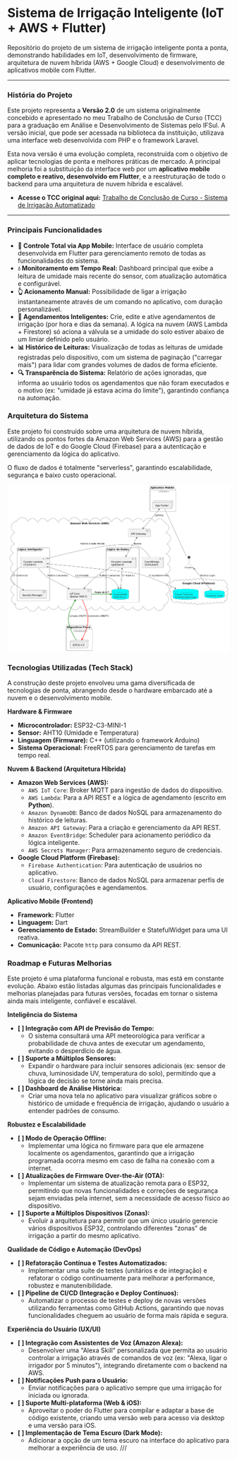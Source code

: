 # Sistema de Irrigação Inteligente (IoT + AWS + Flutter)

Repositório do projeto de um sistema de irrigação inteligente ponta a ponta, demonstrando habilidades em IoT, desenvolvimento de firmware, arquitetura de nuvem híbrida (AWS + Google Cloud) e desenvolvimento de aplicativos mobile com Flutter.

---

### História do Projeto

Este projeto representa a **Versão 2.0** de um sistema originalmente concebido e apresentado no meu Trabalho de Conclusão de Curso (TCC) para a graduação em Análise e Desenvolvimento de Sistemas pelo IFSul. A versão inicial, que pode ser acessada na biblioteca da instituição, utilizava uma interface web desenvolvida com PHP e o framework Laravel.

Esta nova versão é uma evolução completa, reconstruída com o objetivo de aplicar tecnologias de ponta e melhores práticas de mercado. A principal melhoria foi a substituição da interface web por um **aplicativo mobile completo e reativo, desenvolvido em Flutter**, e a reestruturação de todo o backend para uma arquitetura de nuvem híbrida e escalável.

* **Acesse o TCC original aqui:** [Trabalho de Conclusão de Curso - Sistema de Irrigação Automatizado](https://biblioteca.ifsul.edu.br/pergamumweb/downloadArquivo?vinculo=MTlDRDIzOVkyOWtSVzF3Y21WellUMDBOREltWVdObGNuWnZQVFk1T0Rrd0puTmxjVkJoY21GbmNtRm1iejB4Sm5ObGNWTmxZMkZ2UFRnbWEyRnlaR1Y0UFU0bWJHOWpZV3hCY25GMWFYWnZQVU5QVFZCQlVsUkpURWhCVFVWT1ZFOG1ibTl0WlVOaGJXbHVhRzg5TURBd01EWTBMekF3TURBMk5EY3dMbkJrWmc9PTYwQkM2Qzg=&nomeExtensao=.pdf)

---
### Principais Funcionalidades

* **📱 Controle Total via App Mobile:** Interface de usuário completa desenvolvida em Flutter para gerenciamento remoto de todas as funcionalidades do sistema.
* **💧 Monitoramento em Tempo Real:** Dashboard principal que exibe a leitura de umidade mais recente do sensor, com atualização automática e configurável.
* **👆 Acionamento Manual:** Possibilidade de ligar a irrigação instantaneamente através de um comando no aplicativo, com duração personalizável.
* **🧠 Agendamentos Inteligentes:** Crie, edite e ative agendamentos de irrigação (por hora e dias da semana). A lógica na nuvem (AWS Lambda + Firestore) só aciona a válvula se a umidade do solo estiver abaixo de um limiar definido pelo usuário.
* **📊 Histórico de Leituras:** Visualização de todas as leituras de umidade registradas pelo dispositivo, com um sistema de paginação ("carregar mais") para lidar com grandes volumes de dados de forma eficiente.
* **🔍 Transparência do Sistema:** Relatório de ações ignoradas, que informa ao usuário todos os agendamentos que não foram executados e o motivo (ex: "umidade já estava acima do limite"), garantindo confiança na automação.

### Arquitetura do Sistema

Este projeto foi construído sobre uma arquitetura de nuvem híbrida, utilizando os pontos fortes da Amazon Web Services (AWS) para a gestão de dados de IoT e do Google Cloud (Firebase) para a autenticação e gerenciamento da lógica do aplicativo.

O fluxo de dados é totalmente "serverless", garantindo escalabilidade, segurança e baixo custo operacional.

![Diagrama de Arquitetura](assets/architecture_diagram.png)

### Tecnologias Utilizadas (Tech Stack)

A construção deste projeto envolveu uma gama diversificada de tecnologias de ponta, abrangendo desde o hardware embarcado até a nuvem e o desenvolvimento mobile.

**Hardware & Firmware**
* **Microcontrolador:** ESP32-C3-MINI-1
* **Sensor:** AHT10 (Umidade e Temperatura)
* **Linguagem (Firmware):** C++ (utilizando o framework Arduino)
* **Sistema Operacional:** FreeRTOS para gerenciamento de tarefas em tempo real.

**Nuvem & Backend (Arquitetura Híbrida)**
* **Amazon Web Services (AWS):**
    * `AWS IoT Core`: Broker MQTT para ingestão de dados do dispositivo.
    * `AWS Lambda`: Para a API REST e a lógica de agendamento (escrito em **Python**).
    * `Amazon DynamoDB`: Banco de dados NoSQL para armazenamento do histórico de leituras.
    * `Amazon API Gateway`: Para a criação e gerenciamento da API REST.
    * `Amazon EventBridge`: Scheduler para acionamento periódico da lógica inteligente.
    * `AWS Secrets Manager`: Para armazenamento seguro de credenciais.
* **Google Cloud Platform (Firebase):**
    * `Firebase Authentication`: Para autenticação de usuários no aplicativo.
    * `Cloud Firestore`: Banco de dados NoSQL para armazenar perfis de usuário, configurações e agendamentos.

**Aplicativo Mobile (Frontend)**
* **Framework:** Flutter
* **Linguagem:** Dart
* **Gerenciamento de Estado:** StreamBuilder e StatefulWidget para uma UI reativa.
* **Comunicação:** Pacote `http` para consumo da API REST.


### Roadmap e Futuras Melhorias

Este projeto é uma plataforma funcional e robusta, mas está em constante evolução. Abaixo estão listadas algumas das principais funcionalidades e melhorias planejadas para futuras versões, focadas em tornar o sistema ainda mais inteligente, confiável e escalável.

**Inteligência do Sistema**
* **[ ] Integração com API de Previsão do Tempo:**
    * O sistema consultará uma API meteorológica para verificar a probabilidade de chuva antes de executar um agendamento, evitando o desperdício de água.
* **[ ] Suporte a Múltiplos Sensores:**
    * Expandir o hardware para incluir sensores adicionais (ex: sensor de chuva, luminosidade UV, temperatura do solo), permitindo que a lógica de decisão se torne ainda mais precisa.
* **[ ] Dashboard de Análise Histórica:**
    * Criar uma nova tela no aplicativo para visualizar gráficos sobre o histórico de umidade e frequência de irrigação, ajudando o usuário a entender padrões de consumo.

**Robustez e Escalabilidade**
* **[ ] Modo de Operação Offline:**
    * Implementar uma lógica no firmware para que ele armazene localmente os agendamentos, garantindo que a irrigação programada ocorra mesmo em caso de falha na conexão com a internet.
* **[ ] Atualizações de Firmware Over-the-Air (OTA):**
    * Implementar um sistema de atualização remota para o ESP32, permitindo que novas funcionalidades e correções de segurança sejam enviadas pela internet, sem a necessidade de acesso físico ao dispositivo.
* **[ ] Suporte a Múltiplos Dispositivos (Zonas):**
    * Evoluir a arquitetura para permitir que um único usuário gerencie vários dispositivos ESP32, controlando diferentes "zonas" de irrigação a partir do mesmo aplicativo.

**Qualidade de Código e Automação (DevOps)**
* **[ ] Refatoração Contínua e Testes Automatizados:**
    * Implementar uma suíte de testes (unitários e de integração) e refatorar o código continuamente para melhorar a performance, robustez e manutenibilidade.
* **[ ] Pipeline de CI/CD (Integração e Deploy Contínuos):**
    * Automatizar o processo de testes e deploy de novas versões utilizando ferramentas como GitHub Actions, garantindo que novas funcionalidades cheguem ao usuário de forma mais rápida e segura.

**Experiência do Usuário (UX/UI)**
* **[ ] Integração com Assistentes de Voz (Amazon Alexa):**
    * Desenvolver uma "Alexa Skill" personalizada que permita ao usuário controlar a irrigação através de comandos de voz (ex: "Alexa, ligar o irrigador por 5 minutos"), integrando diretamente com o backend na AWS.
* **[ ] Notificações Push para o Usuário:**
    * Enviar notificações para o aplicativo sempre que uma irrigação for iniciada ou ignorada.
* **[ ] Suporte Multi-plataforma (Web & iOS):**
    * Aproveitar o poder do Flutter para compilar e adaptar a base de código existente, criando uma versão web para acesso via desktop e uma versão para iOS.
* **[ ] Implementação de Tema Escuro (Dark Mode):**
    * Adicionar a opção de um tema escuro na interface do aplicativo para melhorar a experiência de uso.   ///